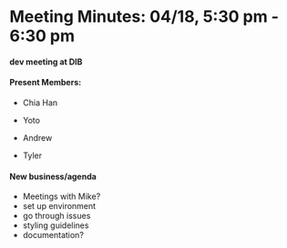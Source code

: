# Meeting Minutes: 04/18, 5:30 pm - 6:30 pm

#### dev meeting at DIB

#### Present Members:

- Chia Han

- Yoto

- Andrew

- Tyler

#### New business/agenda

- Meetings with Mike?
- set up environment
- go through issues
- styling guidelines
- documentation?
